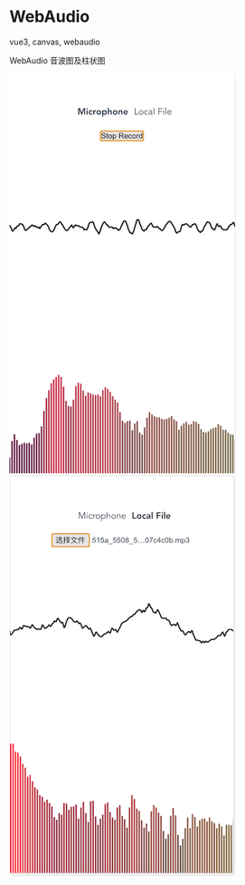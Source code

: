 # WebAudio 
vue3, canvas, webaudio

WebAudio 音波图及柱状图

![Microphone](microphone.png)
![Local File](local-file.png)